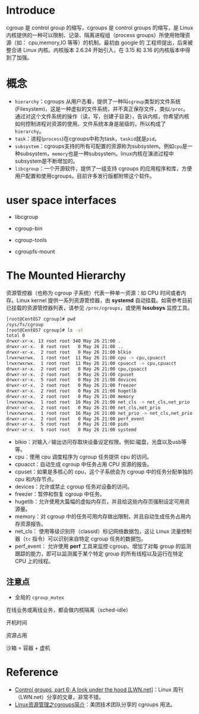 # Introduce

cgroup 是 control group 的缩写，cgroups 是 control groups 的缩写，是 Linux 内核提供的一种可以限制、记录、隔离进程组（process groups）所使用物理资源（如： cpu,memory,IO 等等）的机制。最初由 google 的  工程师提出，后来被整合进 Linux 内核。内核版本 2.6.24 开始引入，在 3.15 和 3.16 的内核版本中得到了加强。

# 概念

- `hierarchy`：cgroups 从用户态看，提供了一种叫`cgroup`类型的文件系统(Filesystem)，这是一种虚拟的文件系统，并不真正保存文件，类似`/proc`。通过对这个文件系统的操作（读，写，创建子目录），告诉内核，你希望内核如何控制进程对资源的使用。文件系统本身是层级的，所以构成了`hierarchy`。
- `task`：进程(`process`)在cgroups中称为task，`taskid`就是`pid`。
- `subsystem`：cgroups支持的所有可配置的资源称为subsystem。例如`cpu`是一种subsystem，`memory`也是一种subsystem。linux内核在演进过程中subsystem是不断增加的。
- `libcgroup`：一个开源软件，提供了一组支持 cgroups 的应用程序和库，方便用户配置和使用cgroups。目前许多发行版都附带这个软件。

# user space interfaces

- libcgroup

- cgroup-bin

- cgroup-tools

- cgroupfs-mount

# The Mounted Hierarchy

资源管控器（也称为 cgroup 子系统）代表一种单一资源：如 CPU 时间或者内存。Linux kernel 提供一系列资源管控器，由 **systemd** 自动挂载。如需参考目前已挂载的资源管控器列表，请参见 `/proc/cgroups`，或使用 **lssubsys** 监控工具。

```bash
[root@CentOS7 cgroup]# pwd
/sys/fs/cgroup
[root@CentOS7 cgroup]# ls -al
total 0
drwxr-xr-x. 13 root root 340 May 26 21:00 .
drwxr-xr-x.  8 root root   0 May 26 21:00 ..
drwxr-xr-x.  2 root root   0 May 26 21:00 blkio
lrwxrwxrwx.  1 root root  11 May 26 21:00 cpu -> cpu,cpuacct
lrwxrwxrwx.  1 root root  11 May 26 21:00 cpuacct -> cpu,cpuacct
drwxr-xr-x.  2 root root   0 May 26 21:00 cpu,cpuacct
drwxr-xr-x.  2 root root   0 May 26 21:00 cpuset
drwxr-xr-x.  5 root root   0 May 26 21:00 devices
drwxr-xr-x.  2 root root   0 May 26 21:00 freezer
drwxr-xr-x.  2 root root   0 May 26 21:00 hugetlb
drwxr-xr-x.  2 root root   0 May 26 21:00 memory
lrwxrwxrwx.  1 root root  16 May 26 21:00 net_cls -> net_cls,net_prio
drwxr-xr-x.  2 root root   0 May 26 21:00 net_cls,net_prio
lrwxrwxrwx.  1 root root  16 May 26 21:00 net_prio -> net_cls,net_prio
drwxr-xr-x.  2 root root   0 May 26 21:00 perf_event
drwxr-xr-x.  5 root root   0 May 26 21:00 pids
drwxr-xr-x.  5 root root   0 May 26 21:00 systemd
```

- blkio：对输入 ∕ 输出访问存取块设备设定权限。例如:磁盘，光盘以及usb等等。
- cpu：使用 cpu 调度程序为 cgroup 任务提供 cpu 的访问。
- cpuacct：自动生成 cgroup 中任务占用 CPU 资源的报告。
- cpuset：如果是多核心的 cpu，这个子系统会为 cgroup 中的任务分配单独的 cpu 和内存节点。
- devices：允许或禁止 cgroup 任务对设备的访问。
- freezer：暂停和恢复 cgroup 中任务。
- hugetlb：允许使用大篇幅的虚拟内存页，并且给这些内存页强制设定可用资源量。
- memory：对 cgroup 中的任务可用内存做出限制，并且自动生成任务占用内存资源报告。
- net_cls： 使用等级识别符（classid）标记网络数据包，这让 Linux 流量控制器（`tc` 指令）可以识别来自特定 cgroup 任务的数据包。
- perf_event： 允许使用 **perf** 工具来监控 cgroup。增加了对每 group 的监测跟踪的能力，即可以监测属于某个特定 group 的所有线程以及运行在特定 CPU 上的线程。



## 注意点

- 全局的 `cgroup_mutex` 



在线业务或离线业务，都会做内核隔离（sched-idle）

开机时间

资源占用

沙箱 = 容器 + 虚机



# Reference

- [Control groups, part 6: A look under the hood [LWN.net]](https://lwn.net/Articles/606925/)：Linux 周刊（LWN.net）分享的文章，非常不错。
- [Linux资源管理之cgroups简介](https://tech.meituan.com/2015/03/31/cgroups.html)：美团技术团队分享的 cgroups 用法。
